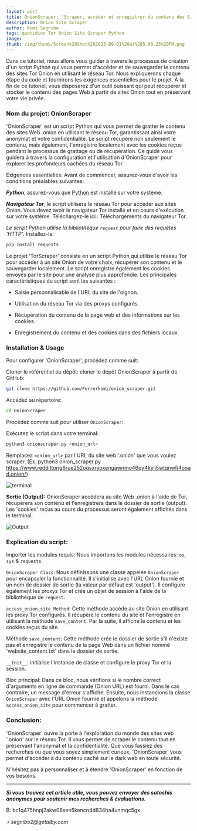```yaml
---
layout: post
title: OnionScraper; 'Scraper, accéder et enregistrer du contenu des Sites Web .onion avec Python et Tor'.
description: Onion Site Scraper
author: Komi Segnibo
tags: quotidien Tor Onion Site Scraper Python
image: 
thumb: /img/thumb/Screen%20Shot%202023-09-01%20at%205.00.25%20PM.png
---
```


Dans ce tutoriel, nous allons vous guider à travers le processus de création d'un script Python qui vous permet d'accéder et de sauvegarder le contenu des sites Tor Onion en utilisant le réseau Tor. Nous expliquerons chaque étape du code et fournirons les exigences essentielles pour le projet. À la fin de ce tutoriel, vous disposerez d'un outil puissant qui peut récupérer et stocker le contenu des pages Web à partir de sites Onion tout en préservant votre vie privée.

<h3> Nom du projet: OnionScraper </h3>

'OnionScraper' est un script Python qui vous permet de gratter le contenu des sites Web .onion en utilisant le réseau Tor, garantissant ainsi votre anonymat et votre confidentialité. Le script récupère non seulement le contenu, mais également, l'enregistre localement avec les cookies reçus pendant le processus de grattage ou de récupération. Ce guide vous guidera à travers la configuration et l'utilisation d'OnionScraper pour explorer les profondeurs cachées du réseau Tor.

Exigences essentielles: Avant de commencer, assurez-vous d'avoir les conditions préalables suivantes:

**_Python_**, assurez-vous que <a href="https://www.python.org/downloads/" target="_blank" rel="noopener noreferrer"> Python </a> est installé sur votre système. 

_**Navigateur Tor**_, le script utilisera le réseau Tor pour accéder aux sites Onion. Vous devez avoir le navigateur Tor installé et en cours d'exécution sur votre système. Téléchargez-le ici : Téléchargements du navigateur Tor.

_Le script Python utilise la bibliothèque `request` pour faire des requêtes 'HTTP'_. Installez-le:

```bash
pip install requests
```

Le projet 'TorScraper' consiste en un script Python qui utilise le réseau Tor pour accéder à un site Onion de votre choix, récupérer son contenu et le sauvegarder localement. Le script enregistre également les cookies envoyés par le site pour une analyse plus approfondie. Les principales caractéristiques du script sont les suivantes :

  - Saisie personnalisable de l'URL du site de l'oignon.

  - Utilisation du réseau Tor via des proxys configurés.

  - Récupération du contenu de la page web et des informations sur les cookies.

  - Enregistrement du contenu et des cookies dans des fichiers locaux.

<h3> Installation & Usage </h3>

Pour configurer 'OnionScraper', procédez comme suit:

Cloner le référentiel ou dépôt: cloner le dépôt OnionScraper à partir de GitHub:

```bash
git clone https://github.com/Ferrerkomi/onion_scraper.git
```

Accédez au répertoire:

```bash
cd OnionScraper
```

Procédez comme suit pour utiliser `OnionScraper`:

Exécutez le script dans votre terminal:

```bash
python3 onionscraper.py <onion_url>
```

Remplacez `<onion_url>` par l'URL du site web '.onion' que vous voulez scraper. (Ex. python3 onion_scraper.py https://www.reddittorjg6rue252oqsxryoxengawnmo46qy4kyii5wtqnwfj4ooad.onion/)

![terminal](https://i.imgur.com/humj5iAl.png)

**Sortie (Output):** OnionScraper accédera au site Web .onion à l'aide de Tor, récupérera son contenu et l'enregistrera dans le dossier de sortie (output). Les 'cookies' reçus au cours du processus seront également affichés dans le terminal.

![Output](https://i.imgur.com/dicwNyfl.png)

<h3> Explication du script: </h3>

Importer les modules requis: Nous importons les modules nécessaires: `os`, `sys` &  `requests`.

`OnionScraper Class`: Nous définissons une classe appelée `OnionScraper` pour encapsuler la fonctionnalité. Il s'initialise avec l'URL Onion fournie et un nom de dossier de sortie (la valeur par défaut est 'output'). Il configure également les proxys Tor et crée un objet de session à l'aide de la bibliothèque de `request`.

`access_onion_site Method`: Cette méthode accède au site Onion en utilisant les proxy Tor configurés. Il récupère le contenu du site et l'enregistre en utilisant la méthode `save_content`. Par la suite, il affiche le contenu et les cookies reçus du site.

Méthode `save_content`: Cette méthode crée le dossier de sortie s'il n'existe pas et enregistre le contenu de la page Web dans un fichier nommé 'website_content.txt' dans le dossier de sortie.

`__Init__`: initialise l'instance de classe et configure le proxy Tor et la session.

Bloc principal: Dans ce bloc, nous vérifions si le nombre correct d'arguments en ligne de commande (Onion URL) est fourni. Dans le cas contraire, un message d'erreur s'affiche. Ensuite, nous instancions la classe `OnionScraper` avec l'URL Onion fournie et appelons la méthode `access_onion_site` pour commencer à gratter.

<h3> Conclusion: </h3>

'OnionScraper' ouvre la porte à l'exploration du monde des sites web '.onion' sur le réseau Tor. Il vous permet de scraper le contenu tout en préservant l'anonymat et la confidentialité. Que vous fassiez des recherches ou que vous soyez simplement curieux, 'OnionScraper' vous permet d'accéder à du contenu caché sur le dark web en toute sécurité.

N'hésitez pas à personnaliser et à étendre 'OnionScraper' en fonction de vos besoins.

--------------------------------------------------------------

_**Si vous trouvez cet article utile, vous pouvez envoyer des satoshis anonymes pour soutenir mes recherches & évaluations.**_

₿: bc1q475hnpj2akw08sen5kencn4d834ha4unmqc5gx

_⚡ segnibo2@getalby.com_
